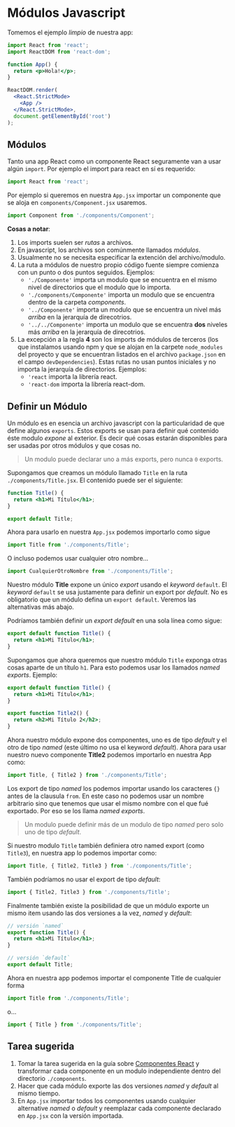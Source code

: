 # Módulos Javascript

Tomemos el ejemplo _limpio_ de nuestra app:

```jsx
import React from 'react';
import ReactDOM from 'react-dom';

function App() {
  return <p>Hola!</p>;
}

ReactDOM.render(
  <React.StrictMode>
    <App />
  </React.StrictMode>,
  document.getElementById('root')
);
```

## Módulos

Tanto una app React como un componente React seguramente van a usar algún
`import`. Por ejemplo el import para react en sí es requerido:

```jsx
import React from 'react';
```

Por ejemplo si queremos en nuestra `App.jsx` importar un componente que se aloja
en `components/Component.jsx` usaremos.

```jsx
import Component from './components/Component';
```

**Cosas a notar**:

1. Los imports suelen ser _rutas_ a archivos.
2. En javascript, los archivos son comúnmente llamados _módulos_.
3. Usualmente no se necesita especificar la extención del archivo/modulo.
4. La ruta a módulos de nuestro propio código fuente siempre comienza con un
   punto o dos puntos seguidos. Ejemplos:
   - `'./Componente'` importa un modulo que se encuentra en el mismo nivel de
     directorios que el modulo que lo importa.
   - `'./components/Componente'` importa un modulo que se encuentra dentro de la
     carpeta _components_.
   - `'../Componente'` importa un modulo que se encuentra un nivel más _arriba_
     en la jerarquía de direcotrios.
   - `'../../Componente'` importa un modulo que se encuentra **dos** niveles más
     _arriba_ en la jerarquía de direcotrios.
5. La excepción a la regla **4** son los imports de módulos de terceros (los que
   instalamos usando npm y que se alojan en la carpete `node_modules` del
   proyecto y que se encuentran listados en el archivo `package.json` en el
   campo `devDependencies`). Estas rutas no usan puntos iniciales y no importa
   la jerarquía de directorios. Ejemplos:
   - `'react` importa la librería react.
   - `'react-dom` importa la librería react-dom.

## Definir un Módulo

Un módulo es en esencia un archivo javascript con la particularidad de que
define algunos `exports`. Estos exports se usan para definir qué contenido éste
modulo _expone_ al exterior. Es decir qué cosas estarán disponibles para ser
usadas por otros módulos y que cosas no.

> Un modulo puede declarar uno a más exports, pero nunca `0` exports.

Supongamos que creamos un módulo llamado `Title` en la ruta
`./components/Title.jsx`. El contenido puede ser el siguiente:

```jsx
function Title() {
  return <h1>Mi Título</h1>;
}

export default Title;
```

Ahora para usarlo en nuestra `App.jsx` podemos importarlo como sigue

```jsx
import Title from './components/Title';
```

O incluso podemos usar cualquier otro nombre...

```jsx
import CualquierOtroNombre from './components/Title';
```

Nuestro módulo **Title** expone un único _export_ usando el _keyword_ `default`.
El _keyword_ `default` se usa justamente para definir un export por _default_.
No es obligatorio que un módulo defina un `export default`. Veremos las
alternativas más abajo.

Podríamos también definir un _export default_ en una sola línea como sigue:

```jsx
export default function Title() {
  return <h1>Mi Título</h1>;
}
```

Supongamos que ahora queremos que nuestro módulo `Title` exponga otras cosas
aparte de un título `h1`. Para esto podemos usar los llamados _named exports_.
Ejemplo:

```jsx
export default function Title() {
  return <h1>Mi Título</h1>;
}

export function Title2() {
  return <h2>Mi Título 2</h2>;
}
```

Ahora nuestro módulo expone dos componentes, uno es de tipo _default_ y el otro
de tipo _named_ (este último no usa el keyword _default_). Ahora para usar
nuestro nuevo componente **Title2** podemos importarlo en nuestra App como:

```jsx
import Title, { Title2 } from './components/Title';
```

Los export de tipo _named_ los podemos importar usando los caracteres `{}` antes
de la clausula `from`. En este caso no podemos usar un nombre arbitrario sino
que tenemos que usar el mismo nombre con el que fué exportado. Por eso se los
llama _named exports_.

> Un modulo puede definir más de un modulo de tipo _named_ pero solo uno de tipo
> _default_.

Si nuestro modulo `Title` también definiera otro named export (como `Title3`),
en nuestra app lo podemos importar como:

```jsx
import Title, { Title2, Title3 } from './components/Title';
```

También podríamos no usar el export de tipo _default_:

```jsx
import { Title2, Title3 } from './components/Title';
```

Finalmente también existe la posibilidad de que un módulo exporte un mismo item
usando las dos versiones a la vez, _named_ y _default_:

```jsx
// versión `named`
export function Title() {
  return <h1>Mi Título</h1>;
}

// versión `default`
export default Title;
```

Ahora en nuestra app podemos importar el componente Title de cualquier forma

```jsx
import Title from './components/Title';
```

o...

```jsx
import { Title } from './components/Title';
```

## Tarea sugerida

1. Tomar la tarea sugerida en la guía sobre
   [Componentes React](03-componentes-react.md) y transformar cada componente en
   un modulo independiente dentro del directorio `./components`.
2. Hacer que cada módulo exporte las dos versiones _named_ y _default_ al mismo
   tiempo.
3. En `App.jsx` importar todos los componentes usando cualquier alternative
   _named_ o _default_ y reemplazar cada componente declarado en `App.jsx` con
   la versión importada.
